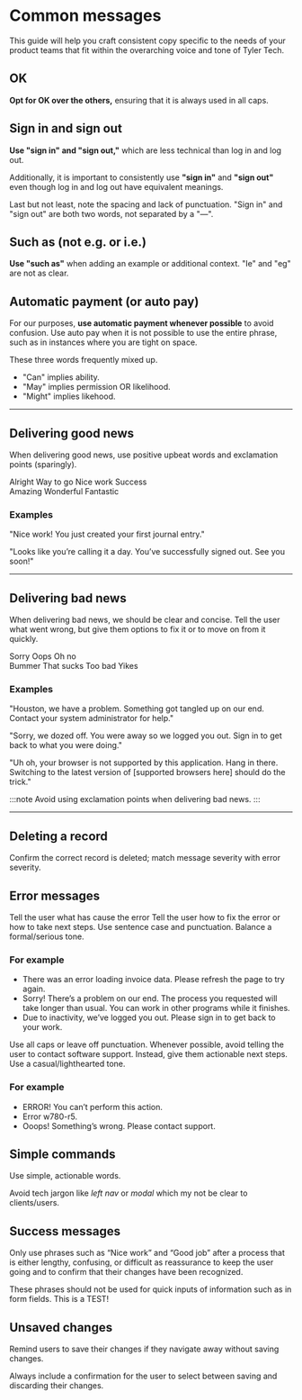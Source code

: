 # Common messages

This guide will help you craft consistent copy specific to the needs of your product teams that fit within the overarching voice and tone of Tyler Tech.

## OK
<ToneDef name="Okay, OK, and O.K." doValue="OK" dontValue="&#34;Okay,&#34; &#34;O.K.&#34;">

**Opt for ​OK​ over the others,** ensuring that it is always used in all caps.

</ToneDef>

## Sign in and sign out
<ToneDef name="Sign in / sign out and log in / log out" doValue="&#34;Sign in,&#34; &#34;sign out&#34;" dontValue="&#34;Sign-in,&#34; &#34;Sign off,&#34; &#34;Login,&#34; &#34;Logoff,&#34; &#34;Log-on,&#34; &#34;Log on&#34;">

**Use ​"sign in​" and ​"sign out,"**​ which are less technical than ​log in​ and ​log out.

Additionally, it is important to consistently use **"sign in"** and **"sign out"** even though log in and log out have equivalent meanings.

Last but not least, note the spacing and lack of punctuation. "Sign in" and "sign out" are both two words, not separated by a &#34;&#8212;&#34;.

</ToneDef>

## Such as (not e.g. or i.e.)
<ToneDef name="Such as, ie, eg" doValue="&#34;such as&#34;" dontValue="&#34;i.e.&#34;, &#34;e.g.&#34;">

**Use ​"such as"** ​when adding an example or additional context. &#34;I​e&#34;​ and ​&#34;eg​&#34; are not as clear.

</ToneDef>

## Automatic payment (or auto pay)
<ToneDef name="Auto pay, auto-pay, and autopay" doValue="&#34;Automatic payment,&#34; &#34;auto pay&#34;" dontValue="&#34;auto-pay,&#34; &#34;autopay&#34;">

For our purposes, **use ​automatic payment​ whenever possible** to avoid confusion. Use a​uto pay when it is not possible to use the entire phrase, such as in instances where you are tight on space.

</ToneDef>

<ToneDef name="Can, may, and might" doValue="&#34;Can you see my screen?&#34; &#34;, &#34; &#34;May I borrow your book?&#34;, &#34;It looks like the sun might come out today after all.&#34;" dontValue="&#34;Might I help?&#34;, &#34;Can I help?&#34;">

These three words frequently mixed up.

- "Can​" implies ability.
- "M​ay​" implies permission OR likelihood.
- "M​ight" implies likehood.

</ToneDef>

---

## Delivering good news

When delivering good news, use positive upbeat words and exclamation points (sparingly).

<Columns columns="two" type="equal" denseSpacing={true}>
  <div>
    <DoDontGrid titleText="Use">
      <DoDontTextSection>
        <DoDontText type="do">Alright</DoDontText>
        <DoDontText type="do">Way to go</DoDontText>
        <DoDontText type="do">Nice work</DoDontText>
        <DoDontText type="do">Success</DoDontText>
      </DoDontTextSection>
    </DoDontGrid>
  </div>

  <div>
    <DoDontGrid titleText="Don't use">
      <DoDontTextSection>
        <DoDontText type="dont">Amazing</DoDontText>
        <DoDontText type="dont">Wonderful</DoDontText>
        <DoDontText type="dont">Fantastic</DoDontText>
      </DoDontTextSection>
    </DoDontGrid>
  </div>
</Columns>

### Examples

"Nice work! You just created your first journal entry."

"Looks like you’re calling it a day. You’ve successfully signed out. See you soon!"

---

## Delivering bad news

When delivering bad news, we should be clear and concise. Tell the user what went wrong, but give them options to fix it or to move on from it quickly.

<Columns columns="two" type="equal">
  <div>
    <DoDontGrid titleText="Use">
      <DoDontTextSection>
        <DoDontText type="do">Sorry</DoDontText>
        <DoDontText type="do">Oops</DoDontText>
        <DoDontText type="do">Oh no</DoDontText>
      </DoDontTextSection>
    </DoDontGrid>
  </div>

  <div>
    <DoDontGrid titleText="Don't use">
      <DoDontTextSection>
        <DoDontText type="dont">Bummer</DoDontText>
        <DoDontText type="dont">That sucks</DoDontText>
        <DoDontText type="dont">Too bad</DoDontText>
        <DoDontText type="dont">Yikes</DoDontText>
      </DoDontTextSection>
    </DoDontGrid>
  </div>
</Columns>

### Examples

"Houston, we have a problem. Something got tangled up on our end. Contact your system administrator for help."

"Sorry, we dozed off. You were away so we logged you out. Sign in to get back to what you were doing."

"Uh oh, your browser is not supported by this application. Hang in there. Switching to the latest version of [supported browsers here] should do the trick."

:::note
Avoid using exclamation points when delivering bad news.
:::

---
## Deleting a record

<ToneDef name="Deleting a record" doValue="&#34;Delete this record?&#34;,  &#34;Once it’s gone, it’s gone. Deleting this document will remove it from all linked accounts. Are you sure you want to delete it?&#34;" dontValue="&#34;Do you really want to delete this document?&#34;">

Confirm the correct record is deleted; match message severity with error severity.

</ToneDef>

## Error messages

<DoDontGrid titleText="Do">
  <DoDontTextSection>
    <DoDontText type="do">Tell the user what has cause the error</DoDontText>
    <DoDontText type="do">Tell the user how to fix the error or how to take next steps.</DoDontText>
    <DoDontText type="do">Use sentence case and punctuation.</DoDontText>
    <DoDontText type="do">Balance a formal/serious tone.</DoDontText>
  </DoDontTextSection>
</DoDontGrid>

### For example

* There was an error loading invoice data. Please refresh the page to try again.
* Sorry! There’s a problem on our end. The process you requested will take longer than usual. You can work in other programs while it finishes.
* Due to inactivity, we’ve logged you out. Please sign in to get back to your work.

<DoDontGrid titleText="Don't">
  <DoDontTextSection>
      <DoDontText type="dont">Use all caps or leave off punctuation.</DoDontText>
      <DoDontText type="dont">Whenever possible, avoid telling the user to contact software support. Instead, give them actionable next steps.</DoDontText>
      <DoDontText type="dont">Use a casual/lighthearted tone.</DoDontText>
  </DoDontTextSection>
</DoDontGrid>

### For example

* ERROR! You can’t perform this action.
* Error w780-r5. 
* Ooops! Something’s wrong. Please contact support.

## Simple commands

<ToneDef name="Simple commands" doValue="&#34;Save,&#34; &#34;Continue,&#34; &#34;Next,&#34; &#34;Select,&#34; &#34;Delete&#34;" dontValue="Click items in the left nav to explore the product.">

Use simple, actionable words. 

Avoid tech jargon like *left nav* or *modal* which my not be clear to clients/users.

</ToneDef>


## Success messages

<ToneDef name="Success messages" doValue="&#34;Looking good! Make edits to your profile anytime by clicking on your name.&#34;, &#34;Nice work! Drag and drop to continue building out your teams.&#34;" dontValue="&#34;Thanks for entering your password!&#34;">

Only use phrases such as “Nice work” and “Good job” after a process that is either lengthy, confusing, or difficult as reassurance to keep the user going and to confirm that their changes have been recognized.

These phrases should not be used for quick inputs of information such as in form fields. This is a TEST!

</ToneDef>


## Unsaved changes

<ToneDef name="Unsaved changes" doValue="&#34;Hold up! You have unsaved changes. Do you want to save before you go?&#34; &#34; Save changes?&#34;" dontValue="&#34;Unsaved changes!&#34;">

Remind users to save their changes if they navigate away without saving changes. 

Always include a confirmation for the user to select between saving and discarding their changes.

</ToneDef>
  